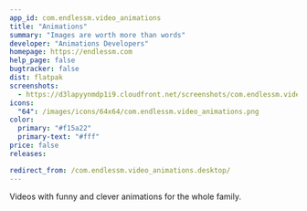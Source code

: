 ```yaml
---
app_id: com.endlessm.video_animations
title: "Animations"
summary: "Images are worth more than words"
developer: "Animations Developers"
homepage: https://endlessm.com
help_page: false
bugtracker: false
dist: flatpak
screenshots:
  - https://d3lapyynmdp1i9.cloudfront.net/screenshots/com.endlessm.video_animations/C/com.endlessm.video_animations-screenshot1.jpg
icons:
  "64": /images/icons/64x64/com.endlessm.video_animations.png
color:
  primary: "#f15a22"
  primary-text: "#fff"
price: false
releases:

redirect_from: /com.endlessm.video_animations.desktop/
---
```


<p>Videos with funny and clever animations for the whole family.</p>